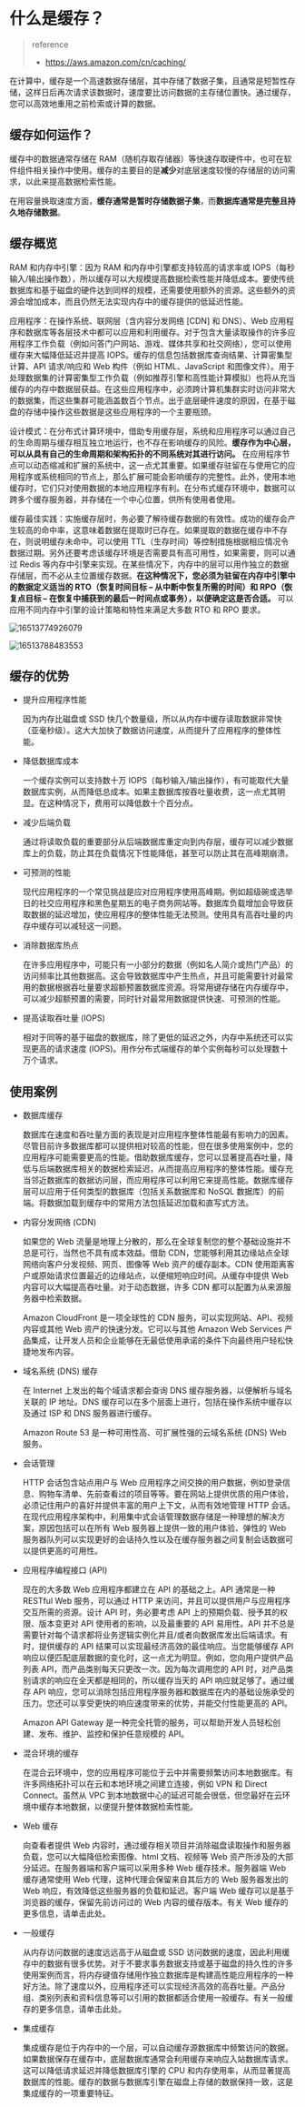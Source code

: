 # 什么是缓存？

> reference
> - https://aws.amazon.com/cn/caching/

在计算中，缓存是一个高速数据存储层，其中存储了数据子集，且通常是短暂性存储，这样日后再次请求该数据时，速度要比访问数据的主存储位置快。通过缓存，您可以高效地重用之前检索或计算的数据。

## 缓存如何运作？

缓存中的数据通常存储在 RAM（随机存取存储器）等快速存取硬件中，也可在软件组件相关操作中使用。缓存的主要目的是**减少**对底层速度较慢的存储层的访问需求，以此来提高数据检索性能。

在用容量换取速度方面，**缓存通常是暂时存储数据子集**，而**数据库通常是完整且持久地存储数据**。

## 缓存概览

RAM 和内存中引擎：因为 RAM 和内存中引擎都支持较高的请求率或 IOPS（每秒输入/输出操作数），所以缓存可以大规模提高数据检索性能并降低成本。要使传统数据库和基于磁盘的硬件达到同样的规模，还需要使用额外的资源。这些额外的资源会增加成本，而且仍然无法实现内存中的缓存提供的低延迟性能。

应用程序：在操作系统、联网层（含内容分发网络 [CDN] 和 DNS）、Web 应用程序和数据库等各层技术中都可以应用和利用缓存。对于包含大量读取操作的许多应用程序工作负载（例如问答门户网站、游戏、媒体共享和社交网络），您可以使用缓存来大幅降低延迟并提高 IOPS。缓存的信息包括数据库查询结果、计算密集型计算、API 请求/响应和 Web 构件（例如 HTML、JavaScript 和图像文件）。用于处理数据集的计算密集型工作负载（例如推荐引擎和高性能计算模拟）也将从充当缓存的内存中数据层获益。在这些应用程序中，必须跨计算机集群实时访问非常大的数据集，而这些集群可能涵盖数百个节点。出于底层硬件速度的原因，在基于磁盘的存储中操作这些数据是这些应用程序的一个主要瓶颈。

设计模式：在分布式计算环境中，借助专用缓存层，系统和应用程序可以通过自己的生命周期与缓存相互独立地运行，也不存在影响缓存的风险。**缓存作为中心层，可以从具有自己的生命周期和架构拓扑的不同系统对其进行访问。** 在应用程序节点可以动态缩减和扩展的系统中，这一点尤其重要。如果缓存驻留在与使用它的应用程序或系统相同的节点上，那么扩展可能会影响缓存的完整性。此外，使用本地缓存时，它们只对使用数据的本地应用程序有利。在分布式缓存环境中，数据可以跨多个缓存服务器，并存储在一个中心位置，供所有使用者使用。

缓存最佳实践：实施缓存层时，务必要了解待缓存数据的有效性。成功的缓存会产生较高的命中率，这意味着数据在提取时已存在。如果提取的数据在缓存中不存在，则说明缓存未命中。可以使用 TTL（生存时间）等控制措施根据相应情况令数据过期。另外还要考虑该缓存环境是否需要具有高可用性，如果需要，则可以通过 Redis 等内存中引擎来实现。在某些情况下，内存中的层可以用作独立的数据存储层，而不必从主位置缓存数据。**在这种情况下，您必须为驻留在内存中引擎中的数据定义适当的 RTO（恢复时间目标 – 从中断中恢复所需的时间）和 RPO（恢复点目标 – 在恢复中捕获到的最后一时间点或事务），以便确定这是否合适。** 可以应用不同内存中引擎的设计策略和特性来满足大多数 RTO 和 RPO 要求。

![16513774926079](https://mweblwm.oss-cn-beijing.aliyuncs.com/2022/05/01/16513774926079.jpg)

![16513788483553](https://mweblwm.oss-cn-beijing.aliyuncs.com/2022/05/01/16513788483553.jpg)


## 缓存的优势

- 提升应用程序性能

  因为内存比磁盘或 SSD 快几个数量级，所以从内存中缓存读取数据非常快（亚毫秒级）。这大大加快了数据访问速度，从而提升了应用程序的整体性能。

- 降低数据库成本

  一个缓存实例可以支持数十万 IOPS（每秒输入/输出操作），有可能取代大量数据库实例，从而降低总成本。如果主数据库按吞吐量收费，这一点尤其明显。在这种情况下，费用可以降低数十个百分点。

- 减少后端负载

  通过将读取负载的重要部分从后端数据库重定向到内存层，缓存可以减少数据库上的负载，防止其在负载情况下性能降低，甚至可以防止其在高峰期崩溃。

- 可预测的性能

  现代应用程序的一个常见挑战是应对应用程序使用高峰期。例如超级碗或选举日的社交应用程序和黑色星期五的电子商务网站等。数据库负载增加会导致获取数据的延迟增加，使应用程序的整体性能无法预测。使用具有高吞吐量的内存中缓存可以减轻这一问题。

- 消除数据库热点

  在许多应用程序中，可能只有一小部分的数据（例如名人简介或热门产品）的访问频率比其他数据高。这会导致数据库中产生热点，并且可能需要针对最常用的数据根据吞吐量要求超额预置数据库资源。将常用键存储在内存缓存中，可以减少超额预置的需要，同时针对最常用数据提供快速、可预测的性能。

- 提高读取吞吐量 (IOPS)

  相对于同等的基于磁盘的数据库，除了更低的延迟之外，内存中系统还可以实现更高的请求速度 (IOPS)。用作分布式端缓存的单个实例每秒可以处理数十万个请求。

## 使用案例

- 数据库缓存
  
  数据库在速度和吞吐量方面的表现是对应用程序整体性能最有影响力的因素。尽管目前许多数据库都可以提供相对较高的性能，但在很多使用案例中，您的应用程序可能需要更高的性能。借助数据库缓存，您可以显著提高吞吐量，降低与后端数据库相关的数据检索延迟，从而提高应用程序的整体性能。缓存充当邻近数据库的数据访问层，而应用程序可以利用它来提高性能。数据库缓存层可以应用于任何类型的数据库（包括关系数据库和 NoSQL 数据库）的前端。将数据加载到缓存中的常用方法包括延迟加载和直写式方法。

- 内容分发网络 (CDN)

  如果您的 Web 流量是地理上分散的，那么在全球复制您的整个基础设施并不总是可行，当然也不具有成本效益。借助 CDN，您能够利用其边缘站点全球网络向客户分发视频、网页、图像等 Web 资产的缓存副本。CDN 使用距离客户或原始请求位置最近的边缘站点，以便缩短响应时间。从缓存中提供 Web 内容可以大幅提高吞吐量。对于动态数据，许多 CDN 都可以配置为从来源服务器中检索数据。
  
  Amazon CloudFront 是一项全球性的 CDN 服务，可以实现网站、API、视频内容或其他 Web 资产的快速分发。它可以与其他 Amazon Web Services 产品集成，让开发人员和企业能够在无最低使用承诺的条件下向最终用户轻松快捷地发布内容。

- 域名系统 (DNS) 缓存

  在 Internet 上发出的每个域请求都会查询 DNS 缓存服务器，以便解析与域名关联的 IP 地址。DNS 缓存可以在多个层面上进行，包括在操作系统中缓存以及通过 ISP 和 DNS 服务器进行缓存。
  
  Amazon Route 53 是一种可用性高、可扩展性强的云域名系统 (DNS) Web 服务。

- 会话管理

  HTTP 会话包含站点用户与 Web 应用程序之间交换的用户数据，例如登录信息、购物车清单、先前查看过的项目等等。要在网站上提供优质的用户体验，必须记住用户的喜好并提供丰富的用户上下文，从而有效地管理 HTTP 会话。在现代应用程序架构中，利用集中式会话管理数据存储是一种理想的解决方案，原因包括可以在所有 Web 服务器上提供一致的用户体验、弹性的 Web 服务器队列可以实现更好的会话持久性以及在缓存服务器之间复制会话数据可以提供更高的可用性。

- 应用程序编程接口 (API)

  现在的大多数 Web 应用程序都建立在 API 的基础之上。API 通常是一种 RESTful Web 服务，可以通过 HTTP 来访问，并且可以提供用户与应用程序交互所需的资源。设计 API 时，务必要考虑 API 上的预期负载、授予其的权限、版本变更对 API 使用者的影响，以及最重要的 API 易用性。API 并不总是需要针对每个请求都将业务逻辑实例化并且/或者向数据库发出后端请求。有时，提供缓存的 API 结果可以实现最经济高效的最佳响应。当您能够缓存 API 响应以便匹配底层数据的变化时，这一点尤为明显。例如，您向用户提供产品列表 API，而产品类别每天只更改一次。因为每次调用您的 API 时，对产品类别请求的响应在全天都是相同的，所以缓存当天的 API 响应就足够了。通过缓存 API 响应，您可以消除包括应用程序服务器和数据库在内的基础设施承受的压力。您还可以享受更快的响应速度带来的优势，并能交付性能更高的 API。

  Amazon API Gateway 是一种完全托管的服务，可以帮助开发人员轻松创建、发布、维护、监控和保护任意规模的 API。

- 混合环境的缓存

  在混合云环境中，您的应用程序可能位于云中并需要频繁访问本地数据库。有许多网络拓扑可以在云和本地环境之间建立连接，例如 VPN 和 Direct Connect。虽然从 VPC 到本地数据中心的延迟可能会很低，但您最好在云环境中缓存本地数据，以便提升整体数据检索性能。

- Web 缓存

  向查看者提供 Web 内容时，通过缓存相关项目并消除磁盘读取操作和服务器负载，您可以大幅降低检索图像、html 文档、视频等 Web 资产所涉及的大部分延迟。在服务器端和客户端可以采用多种 Web 缓存技术。服务器端 Web 缓存通常使用 Web 代理，这种代理会保留来自其后方的 Web 服务器发出的 Web 响应，有效降低这些服务器的负载和延迟。客户端 Web 缓存可以是基于浏览器的缓存，保留先前访问过的 Web 内容的缓存版本。有关 Web 缓存的更多信息，请单击此处。

- 一般缓存

  从内存访问数据的速度远远高于从磁盘或 SSD 访问数据的速度，因此利用缓存中的数据有很多优势。对于不要求事务数据支持或基于磁盘的持久性的许多使用案例而言，将内存键值存储用作独立数据库是构建高性能应用程序的一种好方法。除了速度以外，应用程序还可以实现经济高效的高吞吐量。产品分组、类别列表和资料信息等可以引用的数据都适合使用一般缓存。有关一般缓存的更多信息，请单击此处。

- 集成缓存

  集成缓存是位于内存中的一个层，可以自动缓存源数据库中频繁访问的数据。如果数据保存在缓存中，底层数据库通常会利用缓存来响应入站数据库请求。这可以降低请求延迟并降低数据库引擎的 CPU 和内存使用率，从而显著提高数据库的性能。缓存的数据与数据库引擎在磁盘上存储的数据保持一致，这是集成缓存的一项重要特征。